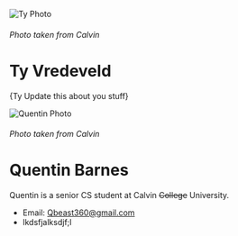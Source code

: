 ![Ty Photo](https://car-maintenance-senior-project.github.io/OBD-ME/ty.jpg)
###### Photo taken from Calvin
# Ty Vredeveld
{Ty Update this about you stuff}

![Quentin Photo](https://car-maintenance-senior-project.github.io/OBD-ME/Quentin.jpg)
###### Photo taken from Calvin
# Quentin Barnes
  Quentin is a senior CS student at Calvin ~~College~~ University.  
  - Email: Qbeast360@gmail.com
  - lkdsfjalksdjf;l
